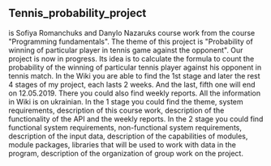## Tennis_probability_project ##
is Sofiya Romanchuks and Danylo Nazaruks course work from the course "Programming fundamentals". 
The theme of this project is "Probability of winning of particular player in tennis game against the opponent". Our project is now in progress. Its idea is to calculate the formula to count the probability of the winning of particular tennis player against his opponent in tennis match.
In the Wiki you are able to find the 1st stage and later the rest 4 stages of my project, each lasts 2 weeks. And the last, fifth one will end on 12.05.2019. There you could also find weekly reports. All the information in Wiki is on ukrainian.
In the 1 stage you could find the theme, system requirements, description of this course work, description of the functionality of the API and the weekly reports.
In the 2 stage you could find functional system requirements, non-functional system requirements, description of the input data, description of the capabilities of modules, module packages, libraries that will be used to work with data in the program, description of the organization of group work on the project.
